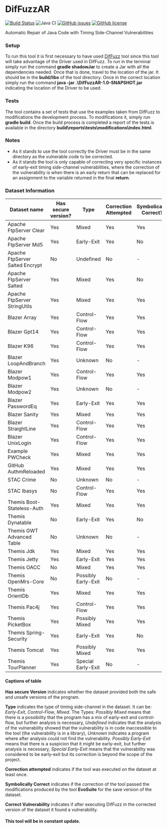 # DifFuzzAR
[![Build Status](https://travis-ci.org/RuiDTLima/DifFuzzAR.svg?branch=master&style=plastic)](https://travis-ci.org/RuiDTLima/DifFuzzAR)
![Java CI](https://github.com/RuiDTLima/DifFuzzAR/workflows/Java%20CI/badge.svg?branch=master)
[![GitHub issues](https://img.shields.io/github/issues/RuiDTLima/DifFuzzAR?style=plastic)](https://github.com/RuiDTLima/DifFuzzAR/issues)
[![GitHub license](https://img.shields.io/github/license/RuiDTLima/DifFuzzAR?style=plastic)](https://github.com/RuiDTLima/DifFuzzAR/blob/master/LICENSE)

Automatic Repair of Java Code with Timing Side-Channel Vulnerabilities

### Setup
To run this tool it is first necessary to have used [DifFuzz](https://github.com/isstac/diffuzz) tool since this tool will take advantage of the Driver used in DifFuzz.
To run in the terminal simply run the command **gradle shadowJar** to create a Jar with all the dependencies needed. Once that is done, travel to the location of the jar. It should be in the **build/libs** of the tool directory.
Once in the correct location simply run the command **java -jar .\DifFuzzAR-1.0-SNAPSHOT.jar** indicating the location of the Driver to be used.

### Tests
The tool contains a set of tests that use the examples taken from DifFuzz to modifications the development process. To modifications it, simply run **gradle build**. Once the build process is completed a report of the tests is available in the directory **build\reports\tests\modifications\index.html**.  
### Notes
* As it stands to use the tool correctly the Driver must be in the same directory as the vulnerable code to be corrected.
* As it stands the tool is only capable of correcting very specific instances of early-exit timing side-channel vulnerabilities, where the correction of the vulnerability is when there is an early return that can be replaced for an assignment to the variable returned in the final **return**.


### Dataset Information
 | **Dataset name** | **Has secure version?** | **Type** | **Correction Attempted** | **Symbolically Correct?** | **Correct Vulnerability?** |
 | --- | --- | --- | --- | --- | --- |
 | Apache FtpServer Clear | Yes | Mixed | Yes | Yes | No |
 | Apache FtpServer Md5 | Yes | Early-Exit | Yes | No | No |
 | Apache FtpServer Salted Encrypt | No | Undefined | No | - | - |
 | Apache FtpServer Salted | Yes | Mixed | Yes | No | - |
 | Apache FtpServer StringUtils | Yes | Mixed | Yes | Yes | - |
 | Blazer Array | Yes | Control-Flow | Yes | Yes | No |
 | Blazer Gpt14 | Yes | Control-Flow | Yes | Yes | No |
 | Blazer K96 | Yes | Control-Flow | Yes | Yes | No |
 | Blazer LoopAndBranch | Yes | Unknown | No | - | - |
 | Blazer Modpow1 | Yes | Control-Flow | Yes | Yes | Yes |
 | Blazer Modpow2 | Yes | Unknown | No | - | - |
 | Blazer PasswordEq | Yes | Early-Exit | Yes | Yes | Yes |
 | Blazer Sanity | Yes | Mixed | Yes | Yes | - |
 | Blazer StraightLine | Yes | Control-Flow | Yes | Yes | No |
 | Blazer UnixLogin | Yes | Control-Flow | Yes | Yes | No |
 | Example PWCheck | Yes | Mixed | Yes | Yes | No |
 | GitHub AuthmReloaded | Yes | Mixed | Yes | Yes | No |
 | STAC Crime | No | Unknown | No | - | - |
 | STAC Ibasys | No | Control-Flow | Yes | Yes | No |
 | Themis Boot-Stateless-Auth | Yes | Mixed | Yes | Yes | No |
 | Themis Dynatable | No | Early-Exit | Yes | No | No |
 | Themis GWT Advanced Table | No | Unknown | No | - | - |
 | Themis Jdk | Yes | Mixed | Yes | Yes | No |
 | Themis Jetty | Yes | Early-Exit | Yes | Yes | Yes |
 | Themis OACC | No | Mixed | Yes | Yes | No |
 | Themis OpenMrs-Core | No | Possibly Early-Exit | No | - | - |
 | Themis OrientDb | Yes | Mixed | Yes | Yes | No |
 | Themis Pac4j | Yes | Control-Flow | Yes | Yes | - |
 | Themis PicketBox | Yes | Possibly Mixed | Yes | Yes | No |
 | Themis Spring-Security | Yes | Early-Exit | Yes | No | - |
 | Themis Tomcat | Yes | Possibly Mixed | Yes | Yes | No |
 | Themis TourPlanner | Yes | Special Early-Exit | No | - | - |
 
 #### Captions of table
 **Has secure Version** indicates whether the dataset provided both the safe and unsafe versions of the program.
 
 **Type** indicates the type of timing side-channel in the dataset. It can be: *Early-Exit*, *Control-Flow*, *Mixed*. The Types: *Possibly Mixed* means that there is a possibility that the program has a mix of early-exit and control-flow, but further analysis is necessary, *Undefined* indicates that the analysis of the vulnerability showed that the vulnerability is in code inaccessible to the tool (the vulnerability is in a library), *Unknown* indicates a program where after analysis could not find the vulnerability. *Possibly Early-Exit* means that there is a suspicion that it might be early-exit, but further analysis is necessary, *Special Early-Exit* means that the vulnerability was considered to be early-exit but its correction is beyond the scope of the project.
 
 **Correction attempted** indicates if the tool was executed on the dataset at least once. 
 
 **Symbolically Correct** indicates if the correction of the tool passed the modifications produced by the tool **EvoSuite** for the save version of the dataset.
 
 **Correct Vulnerability** indicates if after executing DifFuzz in the corrected version of the dataset it found a vulnerability.
 
 
 #### This tool will be in constant update. 

